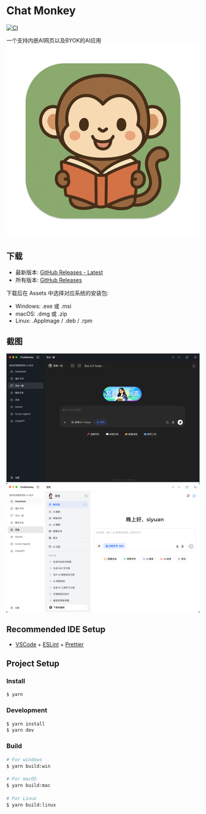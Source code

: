# Chat Monkey

[![CI](https://github.com/horizon0514/monkey-ai-app/actions/workflows/ci.yml/badge.svg?branch=main)](https://github.com/horizon0514/monkey-ai-app/actions/workflows/ci.yml)

一个支持内嵌AI网页以及BYOK的AI应用
![icon](resources/icon.png)

## 下载

- 最新版本: [GitHub Releases - Latest](https://github.com/horizon0514/monkey-ai-app/releases/latest)
- 所有版本: [GitHub Releases](https://github.com/horizon0514/monkey-ai-app/releases)

下载后在 Assets 中选择对应系统的安装包:

- Windows: .exe 或 .msi
- macOS: .dmg 或 .zip
- Linux: .AppImage / .deb / .rpm

## 截图

![截图](screenshot/screenshot1.png)
![截图](screenshot/screenshot2.png)

## Recommended IDE Setup

- [VSCode](https://code.visualstudio.com/) + [ESLint](https://marketplace.visualstudio.com/items?itemName=dbaeumer.vscode-eslint) + [Prettier](https://marketplace.visualstudio.com/items?itemName=esbenp.prettier-vscode)

## Project Setup

### Install

```bash
$ yarn
```

### Development

```bash
$ yarn install
$ yarn dev
```

### Build

```bash
# For windows
$ yarn build:win

# For macOS
$ yarn build:mac

# For Linux
$ yarn build:linux
```
